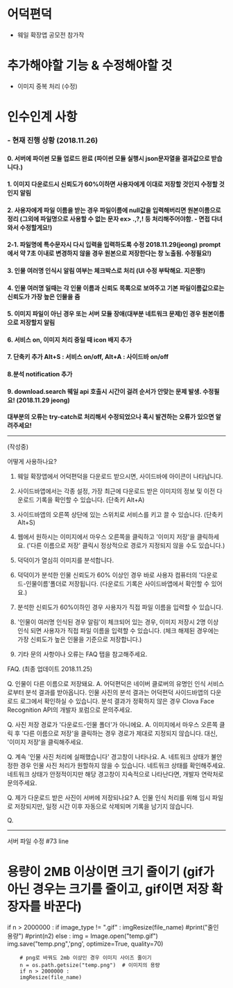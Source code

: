 # 어덕편덕

* 웨일 확장앱 공모전 참가작

# 추가해야할 기능 & 수정해야할 것
* 이미지 중복 처리 (수정)

# 인수인계 사항
### - 현재 진행 상황 (2018.11.26)
#### 0. 서버에 파이썬 모듈 업로드 완료 (파이썬 모듈 실행시 json문자열을 결과값으로 받습니다.)
#### 1. 이미지 다운로드시 신뢰도가 60%이하면 사용자에게 이대로 저장할 것인지 수정할 것인지 알림
#### 2. 사용자에게 파일 이름을 받는 경우 파일이름에 null값을 입력해버리면 원본이름으로 정리 (그외에 파일명으로 사용할 수 없는 문자 ex> .,?,! 등 처리해주어야함. - 면접 다녀와서 수정할게요!)
#### 2-1. 파일명에 특수문자시 다시 입력을 입력하도록 수정 2018.11.29(jeong) prompt에서 약 7초 이내로 변경하지 않을 경우 원본으로 저장한다는 창 노출됨. 수정필요!)
#### 3. 인물 여러명 인식시 알림 여부는 체크박스로 처리 (UI 수정 부탁해요. 지은짱!)
#### 4. 인물 여러명 일때는 각 인물 이름과 신뢰도 목록으로 보여주고 기본 파일이름값으로는 신뢰도가 가장 높은 인물을 줌
#### 5. 이미지 파일이 아닌 경우 또는 서버 모듈 장애(대부분 네트워크 문제)인 경우 원본이름으로 저장할지 알림
#### 6. 서비스 on, 이미지 처리 중일 때 icon 배지 추가
#### 7. 단축키 추가 Alt+S : 서비스 on/off, Alt+A : 사이드바 on/off
#### 8.분석 notification 추가
#### 9. download.search 웨일 api 호출시 시간이 걸려 순서가 안맞는 문제 발생. 수정필요! (2018.11.29 jeong)


**대부분의 오류는 try-catch로 처리해서 수정되었으나 혹시 발견하는 오류가 있으면 알려주세요!**



-----------------------------------------------------------------
(작성중)

어떻게 사용하나요?

1. 웨일 확장앱에서 어덕편덕을 다운로드 받으시면, 사이드바에 아이콘이 나타납니다.

2. 사이드바앱에서는 각종 설정, 가장 최근에 다운로드 받은 이미지의 정보 및 이전 다운로드 기록을 확인할 수 있습니다. (단축키 Alt+A)

3. 사이드바앱의 오른쪽 상단에 있는 스위치로 서비스를 키고 끌 수 있습니다. (단축키 Alt+S)

4. 웹에서 원하시는 이미지에서 마우스 오른쪽을 클릭하고 '이미지 저장'을 클릭하세요.
('다른 이름으로 저장' 클릭시 정상적으로 경로가 지정되지 않을 수도 있습니다.)

5. 덕덕이가 열심히 이미지를 분석합니다.

6. 덕덕이가 분석한 인물 신뢰도가 60% 이상인 경우 바로 사용자 컴퓨터의 '다운로드-인물이름'폴더로 저장됩니다.
   (다운로드 기록은 사이드바앱에서 확인할 수 있어요.)

7. 분석한 신뢰도가 60%이하인 경우 사용자가 직접 파일 이름을 입력할 수 있습니다.

8. '인물이 여러명 인식된 경우 알림'이 체크되어 있는 경우, 이미지 저장시 2명 이상 인식 되면 사용자가 직접 파일 이름을 입력할 수 있습니다. (체크 해제된 경우에는 가장 신뢰도가 높은 인물을 기준으로 저장합니다.)

9. 기타 문의 사항이나 오류는 FAQ 탭을 참고해주세요.

FAQ. (최종 업데이트 2018.11.25)

Q. 인물이 다른 이름으로 저장돼요.
A. 어덕편덕은 네이버 클로버의 유명인 인식 서비스로부터 분석 결과를 받아옵니다. 인물 사진의 분석 결과는 어덕편덕 사이드바앱의 다운로드 로그에서 확인하실 수 있습니다. 분석 결과가 정확하지 않은 경우 Clova Face Recognition API의 개발자 포럼으로 문의주세요.

Q. 사진 저장 경로가 '다운로드-인물 폴더'가 아니에요.
A. 이미지에서 마우스 오른쪽 클릭 후 '다른 이름으로 저장'을 클릭하는 경우 경로가 제대로 지정되지 않습니다. 대신, '이미지 저장'을 클릭해주세요.

Q. 계속 '인물 사진 처리에 실패했습니다' 경고창이 나타나요.
A. 네트워크 상태가 불안정한 경우 인물 사진 처리가 원할하지 않을 수 있습니다. 네트워크 상태를 확인해주세요. 네트워크 상태가 안정적이지만 해당 경고창이 지속적으로 나타난다면, 개발자 연락처로 문의주세요.

Q. 제가 다운로드 받은 사진이 서버에 저장되나요?
A. 인물 인식 처리를 위해 임시 파일로 저장되지만, 일정 시간 이후 자동으로 삭제되며 기록을 남기지 않습니다.

Q.

-----------------------------------------------------------------
서버 파일 수정
#73 line 
# 용량이 2MB 이상이면 크기 줄이기 (gif가 아닌 경우는 크기를 줄이고, gif이면 저장 확장자를 바꾼다)
if n > 2000000 :
    if image_type != ".gif" :
        imgResize(file_name)
        #print("줄인 용량")
        #print(n2)
    else :
        img = Image.open("temp.gif")
        img.save("temp.png",'png', optimize=True, quality=70)

        # png로 바꿔도 2mb 이상인 경우 이미지 사이즈 줄이기        
        n = os.path.getsize("temp.png")  # 이미지의 용량
        if n > 2000000 :
        imgResize(file_name)
